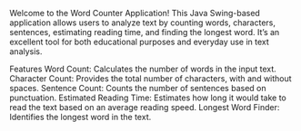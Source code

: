 Welcome to the Word Counter Application! This Java Swing-based application allows users to analyze text by counting words, characters, sentences, estimating reading time, and finding the longest word. It’s an excellent tool for both educational purposes and everyday use in text analysis.

Features
Word Count: Calculates the number of words in the input text.
Character Count: Provides the total number of characters, with and without spaces.
Sentence Count: Counts the number of sentences based on punctuation.
Estimated Reading Time: Estimates how long it would take to read the text based on an average reading speed.
Longest Word Finder: Identifies the longest word in the text.

